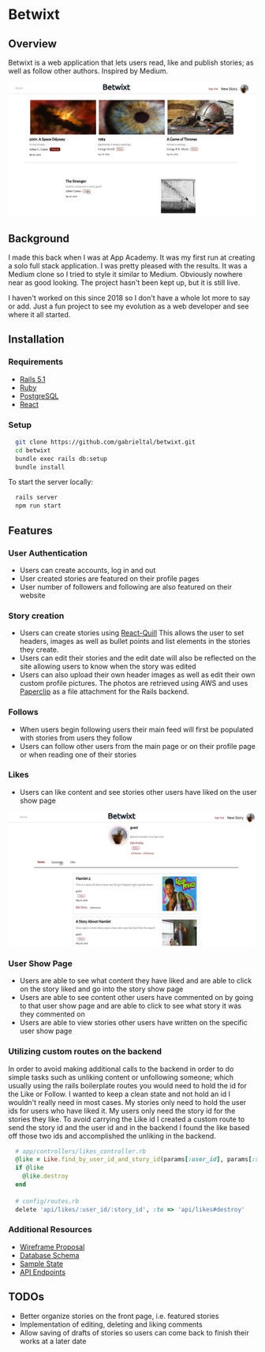# Betwixt

## Overview

Betwixt is a web application that lets users read, like and publish stories; as well as follow other authors. Inspired by Medium.

![Homepage](https://github.com/gabrieltal/betwixt/blob/master/docs/wireframes/betwixt-main.gif)

## Background

I made this back when I was at App Academy. It was my first run at creating a solo full stack application. I was pretty pleased with the results. It was a Medium clone so I tried to style it similar to Medium. Obviously nowhere near as good looking. The project hasn't been kept up, but it is still live.

I haven't worked on this since 2018 so I don't have a whole lot more to say or add. Just a fun project to see my evolution as a web developer and see where it all started.

## Installation

### Requirements

- [Rails 5.1](http://rubyonrails.org/)
- [Ruby](https://www.ruby-lang.org/en/downloads/)
- [PostgreSQL](http://www.postgresql.org/)
- [React](https://reactjs.org)

### Setup

```bash
  git clone https://github.com/gabrieltal/betwixt.git
  cd betwixt
  bundle exec rails db:setup
  bundle install
```

To start the server locally:

```bash
  rails server
  npm run start
```

## Features

### User Authentication

  * Users can create accounts, log in and out
  * User created stories are featured on their profile pages
  * User number of followers and following are also featured on their website

### Story creation

  * Users can create stories using [React-Quill](https://github.com/zenoamaro/react-quill) This allows the user to set headers, images as well as bullet points and list elements in the stories they create.
  * Users can edit their stories and the edit date will also be reflected on the site allowing users to know when the story was edited
  * Users can also upload their own header images as well as edit their own custom profile pictures. The photos are retrieved using AWS and uses [Paperclip](https://github.com/thoughtbot/paperclip) as a file attachment for the Rails backend.

### Follows

  * When users begin following users their main feed will first be populated with stories from users they follow
  * Users can follow other users from the main page or on their profile page or when reading one of their stories

### Likes

  * Users can like content and see stories other users have liked on the user show page

![Homepage](https://github.com/gabrieltal/betwixt/blob/master/docs/wireframes/tab-twixt.gif)

### User Show Page

  * Users are able to see what content they have liked and are able to click on the story liked and go into the story show page
  * Users are able to see content other users have commented on by going to that user show page and are able to click to see what story it was they commented on
  * Users are able to view stories other users have written on the specific user show page

### Utilizing custom routes on the backend

  In order to avoid making additional calls to the backend in order to do simple tasks such as unliking content or unfollowing someone; which usually using the rails boilerplate routes you would need to hold the id for the Like or Follow. I wanted to keep a clean state and not hold an id I wouldn't really need in most cases. My stories only need to hold the user ids for users who have liked it. My users only need the story id for the stories they like. To avoid carrying the Like id I created a custom route to send the story id and the user id and in the backend I found the like based off those two ids and accomplished the unliking in the backend.

  ```ruby
    # app/controllers/likes_controller.rb
    @like = Like.find_by_user_id_and_story_id(params[:user_id], params[:story_id])
    if @like
      @like.destroy
    end

    # config/routes.rb
    delete 'api/likes/:user_id/:story_id', :to => 'api/likes#destroy'
  ```

### Additional Resources

  * [Wireframe Proposal](https://github.com/gabrieltal/betwixt/wiki/Component-Hierarchy-with-Wireframes)
  * [Database Schema](https://github.com/gabrieltal/betwixt/wiki/Database-Schema)
  * [Sample State](https://github.com/gabrieltal/betwixt/wiki/Sample-State)
  * [API Endpoints](https://github.com/gabrieltal/betwixt/wiki/Routes)

## TODOs

  * Better organize stories on the front page, i.e. featured stories
  * Implementation of editing, deleting and liking comments
  * Allow saving of drafts of stories so users can come back to finish their works at a later date
